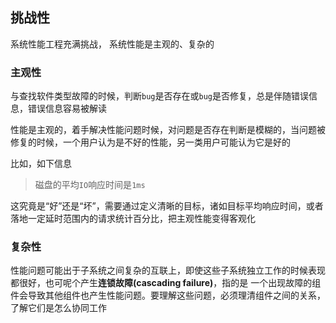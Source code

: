 ## 挑战性

系统性能工程充满挑战， 系统性能是主观的、复杂的

### 主观性

与查找软件类型故障的时候，判断`bug`是否存在或`bug`是否修复，总是伴随错误信息，错误信息容易被解读

性能是主观的，着手解决性能问题时候，对问题是否存在判断是模糊的，当问题被修复的时候，一个用户认为是不好的性能，另一类用户可能认为它是好的

比如，如下信息

> 磁盘的平均`IO`响应时间是`1ms`

这究竟是“好”还是“坏”，需要通过定义清晰的目标，诸如目标平均响应时间，或者落地一定延时范围内的请求统计百分比，把主观性能变得客观化


### 复杂性

性能问题可能出于子系统之间复杂的互联上，即使这些子系统独立工作的时候表现都很好，也可呢个产生**连锁故障(cascading failure)**，指的是
一个出现故障的组件会导致其他组件也产生性能问题。要理解这些问题，必须理清组件之间的关系， 了解它们是怎么协同工作